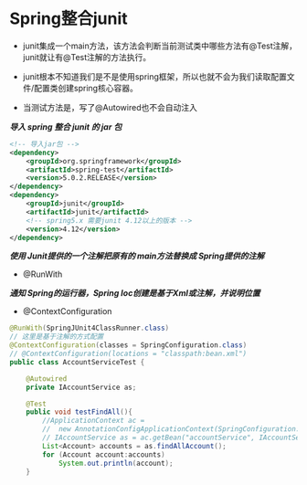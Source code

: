 # Spring整合junit

* junit集成一个main方法，该方法会判断当前测试类中哪些方法有@Test注解，junit就让有@Test注解的方法执行。

* junit根本不知道我们是不是使用spring框架，所以也就不会为我们读取配置文件/配置类创建spring核心容器。

* 当测试方法是，写了@Autowired也不会自动注入

***导入 spring 整合 junit 的 jar 包***

```xml
<!-- 导入jar包 -->
<dependency>
    <groupId>org.springframework</groupId>
    <artifactId>spring-test</artifactId>
    <version>5.0.2.RELEASE</version>
</dependency>
<dependency>
    <groupId>junit</groupId>
    <artifactId>junit</artifactId>
    <!-- spring5.x 需要junit 4.12以上的版本 -->
    <version>4.12</version>
</dependency>
```

***使用 Junit提供的一个注解把原有的 main方法替换成 Spring提供的注解***

* @RunWith

***通知 Spring的运行器，Spring Ioc创建是基于Xml或注解，并说明位置***

* @ContextConfiguration

```java
@RunWith(SpringJUnit4ClassRunner.class)
// 这里是基于注解的方式配置
@ContextConfiguration(classes = SpringConfiguration.class)
// @ContextConfiguration(locations = "classpath:bean.xml")
public class AccountServiceTest {

    @Autowired
    private IAccountService as;

    @Test
    public void testFindAll(){
        //ApplicationContext ac = 
        //	new AnnotationConfigApplicationContext(SpringConfiguration.class);
        // IAccountService as = ac.getBean("accountService", IAccountService.class);
        List<Account> accounts = as.findAllAccount();
        for (Account account:accounts)
            System.out.println(account);
    }
```

